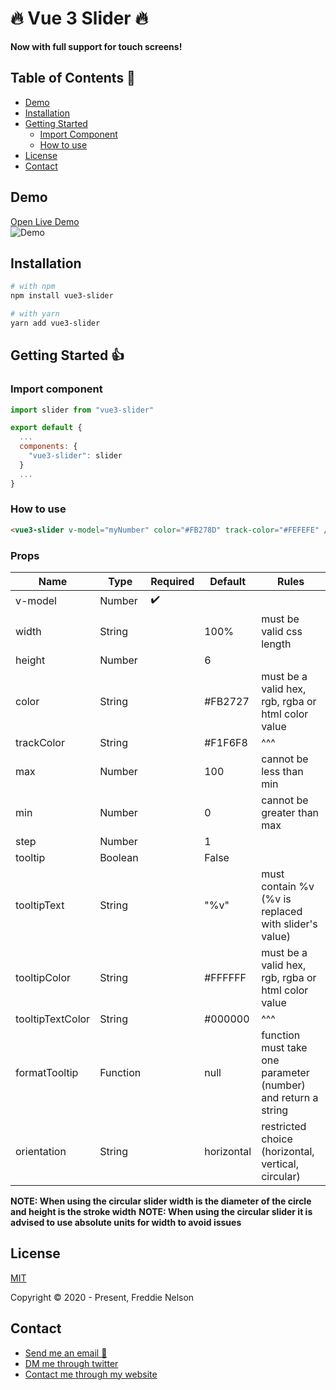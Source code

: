# 🔥 Vue 3 Slider 🔥

**Now with full support for touch screens!**

## Table of Contents 📰

- [Demo](#demo)
- [Installation](#installation)
- [Getting Started](#getting-started)
  - [Import Component](#import-component)
  - [How to use](#how-to-use)
- [License](#license)
- [Contact](#contact)

## Demo

[Open Live Demo](https://freddie-nelson.github.io/vue3-slider/)  
![Demo](https://raw.githubusercontent.com/freddie-nelson/vue3-slider/main/demo.gif)

## Installation

```bash
# with npm
npm install vue3-slider
```

```bash
# with yarn
yarn add vue3-slider
```

## Getting Started 👍

### Import component

```js
import slider from "vue3-slider"

export default {
  ...
  components: {
    "vue3-slider": slider
  }
  ...
}
```

### How to use

```html
<vue3-slider v-model="myNumber" color="#FB278D" track-color="#FEFEFE" />
```

### Props

| Name             | Type     | Required | Default    | Rules                                                         |
| ---------------- | -------- | -------- | ---------- | ------------------------------------------------------------- |
| v-model          | Number   | ✔️       |            |                                                               |
| width            | String   |          | 100%       | must be valid css length                                      |
| height           | Number   |          | 6          |                                                               |
| color            | String   |          | #FB2727    | must be a valid hex, rgb, rgba or html color value            |
| trackColor       | String   |          | #F1F6F8    | ^^^                                                           |
| max              | Number   |          | 100        | cannot be less than min                                       |
| min              | Number   |          | 0          | cannot be greater than max                                    |
| step             | Number   |          | 1          |                                                               |
| tooltip          | Boolean  |          | False      |                                                               |
| tooltipText      | String   |          | "%v"       | must contain %v (%v is replaced with slider's value)          |
| tooltipColor     | String   |          | #FFFFFF    | must be a valid hex, rgb, rgba or html color value            |
| tooltipTextColor | String   |          | #000000    | ^^^                                                           |
| formatTooltip    | Function |          | null       | function must take one parameter (number) and return a string |
| orientation      | String   |          | horizontal | restricted choice (horizontal, vertical, circular)            |

**NOTE: When using the circular slider width is the diameter of the circle and height is the stroke width**
**NOTE: When using the circular slider it is advised to use absolute units for width to avoid issues**

## License

[MIT](https://opensource.org/licenses/MIT)

Copyright © 2020 - Present, Freddie Nelson

## Contact

- [Send me an email 📧](mailto:freddie0208@hotmail.com)
- [DM me through twitter](https://twitter.com/freddie_dev)
- [Contact me through my website](https://freddienelson.co.uk)

